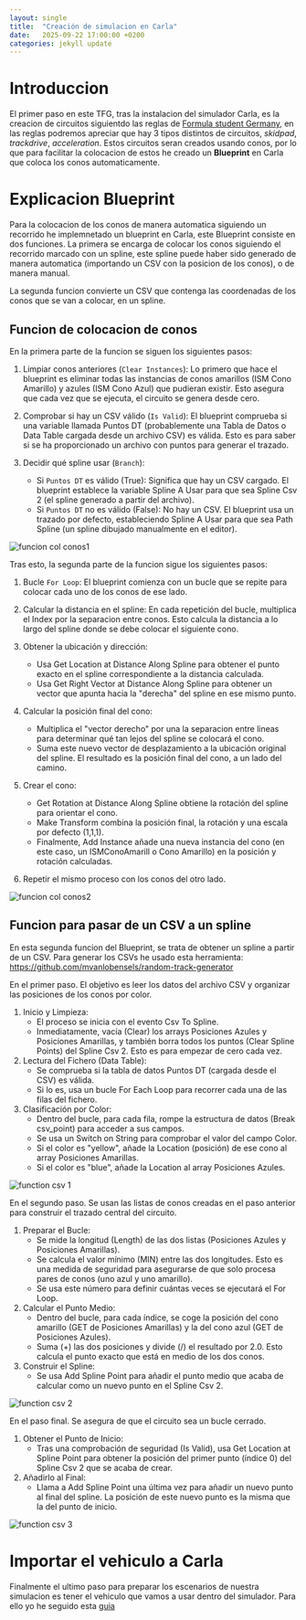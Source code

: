```yaml
---
layout: single
title:  "Creación de simulacion en Carla"
date:   2025-09-22 17:00:00 +0200
categories: jekyll update
---
```


# Introduccion

El primer paso en este TFG, tras la instalacion del simulador Carla, es la creacion de circuitos siguientdo las reglas de [Formula student Germany](!https://www.formulastudent.de/fsg/rules), en las reglas podremos apreciar que hay 3 tipos distintos de circuitos, *skidpad*, *trackdrive*, *acceleration*. Estos circuitos seran creados usando conos, por lo que para facilitar la colocacion de estos he creado un **Blueprint** en Carla que coloca los conos automaticamente.

# Explicacion Blueprint

Para la colocacion de los conos de manera automatica siguiendo un recorrido he implemnetado un blueprint en Carla, este Blueprint consiste en dos funciones. La primera se encarga de colocar los conos siguiendo el recorrido marcado con un spline, este spline puede haber sido generado de manera automatica (importando un CSV con la posicion de los conos), o de manera manual. 

La segunda funcion convierte un CSV que contenga las coordenadas de los conos que se van a colocar, en un spline.

## Funcion de colocacion de conos

En la primera parte de la funcion se siguen los siguientes pasos:

1. Limpiar conos anteriores (`Clear Instances`): Lo primero que hace el blueprint es eliminar todas las instancias de conos amarillos (ISM Cono Amarillo) y azules (ISM Cono Azul) que pudieran existir. Esto asegura que cada vez que se ejecuta, el circuito se genera desde cero.

2. Comprobar si hay un CSV válido (`Is Valid`): El blueprint comprueba si una variable llamada Puntos DT (probablemente una Tabla de Datos o Data Table cargada desde un archivo CSV) es válida. Esto es para saber si se ha proporcionado un archivo con puntos para generar el trazado.

3. Decidir qué spline usar (`Branch`):
    * Si `Puntos DT` es válido (True): Significa que hay un CSV cargado. El blueprint establece la variable Spline A Usar para que sea Spline Csv 2 (el spline generado a partir del archivo).
    * Si `Puntos DT` no es válido (False): No hay un CSV. El blueprint usa un trazado por defecto, estableciendo Spline A Usar para que sea Path Spline (un spline dibujado manualmente en el editor).

![funcion col conos1](/assets/images/funcion_col_conos1.jpeg)

Tras esto, la segunda parte de la funcion sigue los siguientes pasos:

1. Bucle `For Loop`: El blueprint comienza con un bucle que se repite para colocar cada uno de los conos de ese lado.

2. Calcular la distancia en el spline: En cada repetición del bucle, multiplica el Index por la separacion entre  conos. Esto calcula la distancia a lo largo del spline donde se debe colocar el siguiente cono.

3. Obtener la ubicación y dirección:
    * Usa Get Location at Distance Along Spline para obtener el punto exacto en el spline correspondiente a la distancia calculada.
    * Usa Get Right Vector at Distance Along Spline para obtener un vector que apunta hacia la "derecha" del spline en ese mismo punto.

4. Calcular la posición final del cono:
    * Multiplica el "vector derecho" por una la separacion entre  lineas para determinar qué tan lejos del spline se colocará el cono.
    * Suma este nuevo vector de desplazamiento a la ubicación original del spline. El resultado es la posición final del cono, a un lado del camino.

5. Crear el cono:
    * Get Rotation at Distance Along Spline obtiene la rotación del spline para orientar el cono.
    * Make Transform combina la posición final, la rotación y una escala por defecto (1,1,1).
    * Finalmente, Add Instance añade una nueva instancia del cono (en este caso, un ISMConoAmarill o Cono Amarillo) en la posición y rotación calculadas.

6. Repetir el mismo proceso con los conos del otro lado.

![funcion col conos2](/assets/images/funcion_col_conos2.jpeg)

## Funcion para pasar de un CSV a un spline

En esta segunda funcion del Blueprint, se trata de obtener un spline a partir de un CSV. Para generar los CSVs he usado esta herramienta: https://github.com/mvanlobensels/random-track-generator

En el primer paso. El objetivo es leer los datos del archivo CSV y organizar las posiciones de los conos por color.

1. Inicio y Limpieza:
    * El proceso se inicia con el evento Csv To Spline.
    * Inmediatamente, vacía (Clear) los arrays Posiciones Azules y Posiciones Amarillas, y también borra todos los puntos
        (Clear Spline Points) del Spline Csv 2. Esto es para empezar de cero cada vez.
2. Lectura del Fichero (Data Table):
    * Se comprueba si la tabla de datos Puntos DT (cargada desde el CSV) es válida.
    * Si lo es, usa un bucle For Each Loop para recorrer cada una de las filas del fichero.
3. Clasificación por Color:
    * Dentro del bucle, para cada fila, rompe la estructura de datos (Break csv_point) para acceder a sus campos.
    * Se usa un Switch on String para comprobar el valor del campo Color.
    * Si el color es "yellow", añade la Location (posición) de ese cono al array Posiciones Amarillas.
    * Si el color es "blue", añade la Location al array Posiciones Azules.

![function csv 1](/assets/images/function_csv1.jpeg)

En el segundo paso. Se usan las listas de conos creadas en el paso anterior para construir el trazado central del circuito.

1. Preparar el Bucle:
    * Se mide la longitud (Length) de las dos listas (Posiciones Azules y Posiciones Amarillas).
    * Se calcula el valor mínimo (MIN) entre las dos longitudes. Esto es una medida de seguridad para asegurarse de que solo
        procesa pares de conos (uno azul y uno amarillo).
    * Se usa este número para definir cuántas veces se ejecutará el For Loop.
2. Calcular el Punto Medio:
    * Dentro del bucle, para cada índice, se coge la posición del cono amarillo (GET de Posiciones Amarillas) y la del cono azul
        (GET de Posiciones Azules).
    * Suma (+) las dos posiciones y divide (/) el resultado por 2.0. Esto calcula el punto exacto que está en medio de los dos
        conos.
3. Construir el Spline:
    * Se usa Add Spline Point para añadir el punto medio que acaba de calcular como un nuevo punto en el Spline Csv 2.

![function csv 2](/assets/images/function_csv2.jpeg)

En el paso final. Se asegura de que el circuito sea un bucle cerrado.

1. Obtener el Punto de Inicio:
    * Tras una comprobación de seguridad (Is Valid), usa Get Location at Spline Point para obtener la posición del primer punto
        (índice 0) del Spline Csv 2 que se acaba de crear.
2. Añadirlo al Final:
    * Llama a Add Spline Point una última vez para añadir un nuevo punto al final del spline. La posición de este nuevo punto
        es la misma que la del punto de inicio.

![function csv 3](/assets/images/function_csv3.jpeg)


# Importar el vehiculo a Carla

Finalmente el ultimo paso para preparar los escenarios de nuestra simulacion es tener el vehiculo que vamos a usar dentro del simulador. Para ello yo he seguido esta [guia](!https://urjc-deepracer.github.io/docs/importdeepracercarla/)